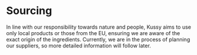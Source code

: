 
# Sourcing


In line with our responsibility towards nature and people, Kussy aims to use only local products or those from the EU, ensuring we are aware of the exact origin of the ingredients. Currently, we are in the process of planning our suppliers, so more detailed information will follow later.